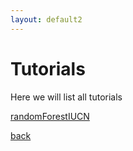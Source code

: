 ```yaml
---
layout: default2
---
```


# Tutorials

Here we will list all tutorials

[randomForestIUCN](./Random_Forset)

[back](./)
